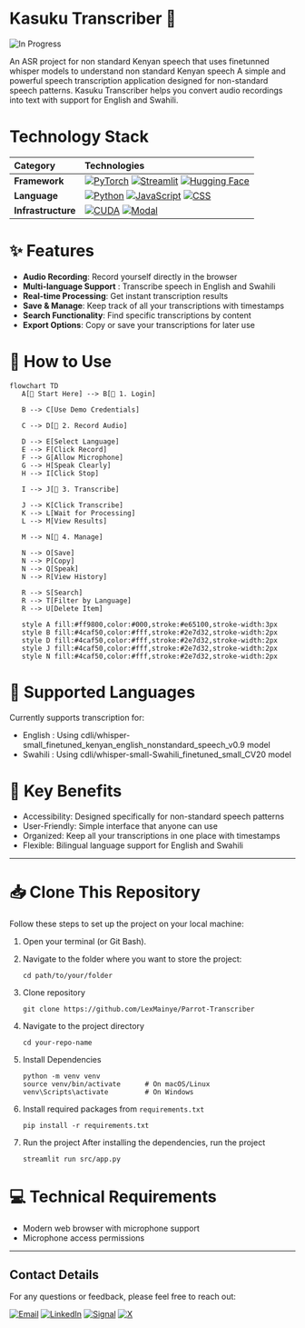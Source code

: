 # Kasuku Transcriber 🦜

![In Progress](https://img.shields.io/badge/Status-In%20Progress-green?style=for-the-badge&logo=wrench&logoColor=white)

An ASR project for non standard Kenyan speech that uses finetunned whisper models to understand non standard Kenyan speech 
A simple and powerful speech transcription application designed for non-standard speech patterns. Kasuku Transcriber helps you convert audio recordings into text with support for English and Swahili.

# Technology Stack

| Category | Technologies |
| :--- | :--- |
| **Framework** | [![PyTorch](https://img.shields.io/badge/PyTorch-EE4C2C?style=for-the-badge&logo=pytorch&logoColor=white)](https://pytorch.org) [![Streamlit](https://img.shields.io/badge/Streamlit-FF4B4B?style=for-the-badge&logo=Streamlit&logoColor=white)](https://streamlit.io) [![Hugging Face](https://img.shields.io/badge/Hugging_Face-FFD21E?style=for-the-badge&logo=huggingface&logoColor=black)](https://huggingface.co/transformers) |
| **Language** | [![Python](https://img.shields.io/badge/Python-3776AB?style=for-the-badge&logo=python&logoColor=white)](https://www.python.org) [![JavaScript](https://img.shields.io/badge/JavaScript-F7DF1E?style=for-the-badge&logo=javascript&logoColor=black)](https://developer.mozilla.org/en-US/docs/Web/JavaScript) [![CSS](https://img.shields.io/badge/CSS-1572B6?style=for-the-badge&logo=css3&logoColor=white)](https://developer.mozilla.org/en-US/docs/Web/CSS) |
| **Infrastructure** | [![CUDA](https://img.shields.io/badge/CUDA-76B900?style=for-the-badge&logo=nvidia&logoColor=white)](https://developer.nvidia.com/cuda-zone) [![Modal](https://img.shields.io/badge/Modal-22C55E?style=for-the-badge&logo=modal&logoColor=white)](https://modal.com) |


# ✨ Features

* **Audio Recording**: Record yourself directly in the browser
* **Multi-language Support** : Transcribe speech in English and Swahili
* **Real-time Processing**: Get instant transcription results
* **Save & Manage**: Keep track of all your transcriptions with timestamps
* **Search Functionality**: Find specific transcriptions by content
* **Export Options**: Copy or save your transcriptions for later use

# 🚀 How to Use
```mermaid
flowchart TD
   A[🚀 Start Here] --> B[🔐 1. Login]
    
   B --> C[Use Demo Credentials]

   C --> D[🎤 2. Record Audio]

   D --> E[Select Language]
   E --> F[Click Record]
   F --> G[Allow Microphone]
   G --> H[Speak Clearly]
   H --> I[Click Stop]

   I --> J[📝 3. Transcribe]

   J --> K[Click Transcribe]
   K --> L[Wait for Processing]
   L --> M[View Results]

   M --> N[💾 4. Manage]

   N --> O[Save]
   N --> P[Copy]
   N --> Q[Speak]
   N --> R[View History]

   R --> S[Search]
   R --> T[Filter by Language]
   R --> U[Delete Item]

   style A fill:#ff9800,color:#000,stroke:#e65100,stroke-width:3px
   style B fill:#4caf50,color:#fff,stroke:#2e7d32,stroke-width:2px
   style D fill:#4caf50,color:#fff,stroke:#2e7d32,stroke-width:2px
   style J fill:#4caf50,color:#fff,stroke:#2e7d32,stroke-width:2px
   style N fill:#4caf50,color:#fff,stroke:#2e7d32,stroke-width:2px
```

# 💬 Supported Languages 
Currently supports transcription for:

* English : Using cdli/whisper-small_finetuned_kenyan_english_nonstandard_speech_v0.9 model
* Swahili : Using cdli/whisper-small-Swahili_finetuned_small_CV20 model

# 🎯 Key Benefits

* Accessibility: Designed specifically for non-standard speech patterns
* User-Friendly: Simple interface that anyone can use
* Organized: Keep all your transcriptions in one place with timestamps
* Flexible: Bilingual language support for English and Swahili

---

# 📥 Clone This Repository

Follow these steps to set up the project on your local machine:

1. Open your terminal (or Git Bash).
   
2. Navigate to the folder where you want to store the project:
   ```
   cd path/to/your/folder
   ```

3. Clone repository
   ```
   git clone https://github.com/LexMainye/Parrot-Transcriber
    ```
   
4.  Navigate to the project directory

    ```
    cd your-repo-name
    ```

5.  Install Dependencies

    ```
    python -m venv venv
    source venv/bin/activate      # On macOS/Linux
    venv\Scripts\activate         # On Windows
    ```
6. Install required packages from `requirements.txt`

   ```
   pip install -r requirements.txt
   ```

7. Run the project
   After installing the dependencies, run the project
   
   ```
   streamlit run src/app.py
   ```

# 💻 Technical Requirements

* Modern web browser with microphone support
* Microphone access permissions

---

## Contact Details

For any questions or feedback, please feel free to reach out:

[![Email](https://img.shields.io/badge/-Email-D14836?style=flat-square&logo=gmail&logoColor=white)](mailto:sheldonmainye@gmail.com)
[![LinkedIn](https://img.shields.io/badge/-LinkedIn-0A66C2?style=flat-square&logo=linkedin&logoColor=white)](https://www.linkedin.com/in/alexander-mainye-745283148/)
[![Signal](https://img.shields.io/badge/-Signal-3A76F0?style=flat-square&logo=signal&logoColor=white)](https://signal.me/#u/[Lex.71])
[![X](https://img.shields.io/badge/-X-000000?style=flat-square&logo=x&logoColor=white)](https://x.com/Alekii_111)


